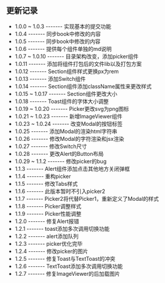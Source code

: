 更新记录
-----------

* 1.0.0 ~ 1.0.3   -------   实现基本的提交功能
* 1.0.4           -------   同步book中修改的内容
* 1.0.5           -------   同步book中修改的内容
* 1.0.6           -------   提供每个组件单独的md说明
* 1.0.7 ~ 1.0.10  -------   目录架构改变，添加picker组件
* 1.0.11          -------   添加将组件打包后的文件lib以及打包方案
* 1.0.12          -------   Section组件样式更换px为rem
* 1.0.13          -------   添加Switch组件
* 1.0.14          -------   Section组件添加className属性来更改样式
* 1.0.15 ~ 1.0.17 -------   Section组件更改大小
* 1.0.18          -------   Toast组件的字体大小调整
* 1.0.19 ~ 1.0.20 -------   Picker更改svg为png图标
* 1.0.21 ~ 1.0.23 -------   新增ImageViewer组件
* 1.0.23 ~ 1.0.24 -------   改变Modal的按钮标签
* 1.0.25          -------   添加Modal的渲染html字符串
* 1.0.26          -------   修改Modal的字符渲染和jsx渲染
* 1.0.27          -------   修改Switch尺寸
* 1.0.28          -------   更改Alert的Button布局
* 1.0.29 ~ 1.1.2  -------   修改picker的bug
* 1.1.3           -------   Alert组件添加点击其他地方关闭弹框
* 1.1.4           -------   重构picker
* 1.1.5           -------   修改Tabs样式
* 1.1.6           -------   此版本暂时不引入picker2
* 1.1.7           -------   Picker2将代替Picker1，重新定义了Modal的样式
* 1.1.8           -------   Picker调整样式
* 1.1.9           -------   Picker性能调整
* 1.2.0           -------   修复Alert报错
* 1.2.1           -------   toast添加多次调用切换功能
* 1.2.2           -------   alert添加队列
* 1.2.3           -------   picker优化完毕
* 1.2.4           -------   修改picker的图片
* 1.2.5           -------   修复Toast与TextToast的冲突
* 1.2.6           -------   TextToast添加多次调用切换功能
* 1.2.7           -------   修复ImageViewer的后加载图片
